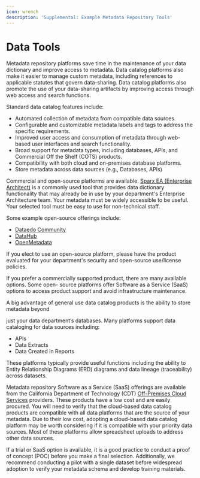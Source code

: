 ```yaml
---
icon: wrench
description: 'Supplemental: Example Metadata Repository Tools'
---
```


# Data Tools

Metadata repository platforms save time in the maintenance of your data dictionary and improve access to metadata. Data catalog platforms also make it easier to manage custom metadata, including references to applicable statutes that govern data-sharing. Data catalog platforms also promote the use of your data-sharing artifacts by improving access through web access and search functions.

Standard data catalog features include:

* Automated collection of metadata from compatible data sources.
* Configurable and customizable metadata labels and tags to address the specific requirements.
* Improved user access and consumption of metadata through web-based user interfaces and search functionality.
* Broad support for metadata types, including databases, APIs, and Commercial Off the Shelf (COTS) products.
* Compatibility with both cloud and on-premises database platforms.
* Store metadata across data sources (e.g., Databases, APIs)

Commercial and open-source platforms are available. [Sparx EA (Enterprise Architect)](https://sparxsystems.com/) is a commonly used tool that provides data dictionary functionality that may already be in use by your department's Enterprise Architecture team. Your metadata must be widely accessible to be useful. Your selected tool must be easy to use for non-technical staff.

Some example open-source offerings include:

* [Dataedo Community](https://dataedo.com/product/data-community)
* [DataHub](https://datahubproject.io/)
* [OpenMetadata](https://open-metadata.org/)

If you elect to use an open-source platform, please have the product evaluated for your department's security and open-source use/license policies.

If you prefer a commercially supported product, there are many available options. Some open- source platforms offer Software as a Service (SaaS) options to access product support and avoid infrastructure maintenance.

A big advantage of general use data catalog products is the ability to store metadata beyond

just your data department’s databases. Many platforms support data cataloging for data sources including:

* APIs
* Data Extracts
* Data Created in Reports

These platforms typically provide useful functions including the ability to Entity Relationship Diagrams (ERD) diagrams and data lineage (traceability) across datasets.

Metadata repository Software as a Service (SaaS) offerings are available from the California Department of Technology (CDT) [Off-Premises Cloud Services](https://cdt.ca.gov/services/off-premises-cloud/) providers. These products have a low cost and are easily procured. You will need to verify that the cloud-based data catalog products are compatible with all data platforms that are the source of your metadata. Due to their low cost, adopting a cloud-based data catalog platform may be worth considering if it is compatible with your priority data sources. Most of these platforms allow spreadsheet uploads to address other data sources.

If a trial or SaaS option is available, it is a good practice to conduct a proof of concept (POC) before you make a final selection. Additionally, we recommend conducting a pilot with a single dataset before widespread adoption to verify your metadata schema and develop training materials.
